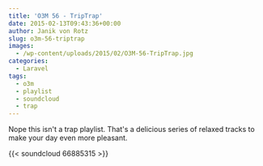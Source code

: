 ```yaml
---
title: 'O3M 56 - TripTrap'
date: 2015-02-13T09:43:36+00:00
author: Janik von Rotz
slug: o3m-56-triptrap
images:
  - /wp-content/uploads/2015/02/O3M-56-TripTrap.jpg
categories:
  - Laravel
tags:
  - o3m
  - playlist
  - soundcloud
  - trap
---
```

Nope this isn't a trap playlist. That's a delicious series of relaxed tracks to make your day even more pleasant.

{{< soundcloud 66885315 >}}